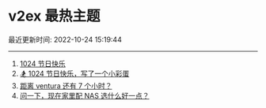 # v2ex 最热主题

最近更新时间: 2022-10-24 15:19:44

--- 
1. [1024 节日快乐](https://www.v2ex.com/t/889235) 
2. [🏂 1024 节日快乐，写了一个小彩蛋](https://www.v2ex.com/t/889241) 
3. [距离 ventura 还有 7 个小时？](https://www.v2ex.com/t/889234) 
4. [问一下，现在家里配 NAS 选什么好一点？](https://www.v2ex.com/t/889287) 

